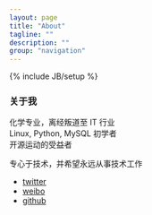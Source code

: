 ```yaml
---
layout: page
title: "About"
tagline: ""
description: ""
group: "navigation"
---
```

{% include JB/setup %}

### 关于我

化学专业，离经叛道至 IT 行业 <br/>
Linux, Python, MySQL 初学者 <br/>
开源运动的受益者 <br/>

专心于技术，并希望永远从事技术工作

* [twitter][twitter]
* [weibo][weibo]
* [github][github]

[twitter]: http://twitter.com/liaoishere
[weibo]: http://weibo.com/aoLiii
[github]: http://github.com/liaoishere

